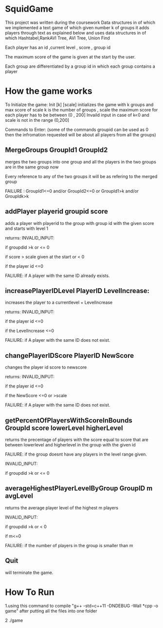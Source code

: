 # SquidGame

This project was written during the coursework Data structures in of which we implemented a text game of which given number k of groups
it adds players through text as explained below and uses data structures in of which Hashtabel,RankAVl Tree, AVl Tree, Union Find

Each player has an id ,current level , score , group id

The maximum score of the game is given at the start by the user.

Each group are differentiated by a group id in which each group contains a player 


# How the game works

To Initialze the game:
Init [k] [scale]
initializes the game with k groups and max score of scale
k is the number of groups , scale the maximum score for each player has to be between (0 , 200]
Invaild input in case of k<0 and scale is not in the range (0,200]

Commands to Enter:
(some of the commands groupid can be used as 0 then the infromation requested will be about all players from all the groups)

## MergeGroups GroupId1 GroupId2

merges the two groups into one group and all the players in the two groups are in the same group now

Every reference to any of the two groups it will be as refering to the merged group

FAILURE : GroupId1<=0 and/or GroupId2<=0 
or GroupId1>k and/or GroupIdk>k




## addPlayer playerid groupid score

adds a player with playerid to the group with group id with the given score and starts with level 1

returns:
INVALID_INPUT:

if groupdid >k or <= 0

if score > scale given at the start or < 0

if the player id <=0 

FALIURE: if A player with the same ID already exists.

## increasePlayerIDLevel PlayerID LevelIncrease:

increases the player to a currentlevel + LevelIncrease

returns:
INVALID_INPUT:

if the player id <=0 

if the LevelIncrease <=0 

FALIURE: if A player with the same ID does not exist.

## changePlayerIDScore  PlayerID NewScore

changes the player id score to newscore

returns:
INVALID_INPUT:

if the player id <=0 

if the NewScore <=0 or >scale

FALIURE: if A player with the same ID does not exist.

## getPercentOfPlayersWithScoreInBounds GroupId score lowerLevel higherLevel

returns the precentage of players with the score equal to score that are between lowerlevel and higherlevel in the group with the given id

FALIURE: if the group doesnt have any players in the level range given.

INVALID_INPUT:

if groupdid >k or <= 0

## averageHighestPlayerLevelByGroup GroupID m avgLevel

returns the average player level of the highest m players

INVALID_INPUT:

if groupdid >k or < 0

if m<=0

FALIURE: if the number of players in the group is smaller than m 


## Quit
will terminate the game.


# How To Run

1.using this command to compile "g++ -std=c++11 -DNDEBUG -Wall *cpp -o game" after putting all the files into one folder

2 ./game

